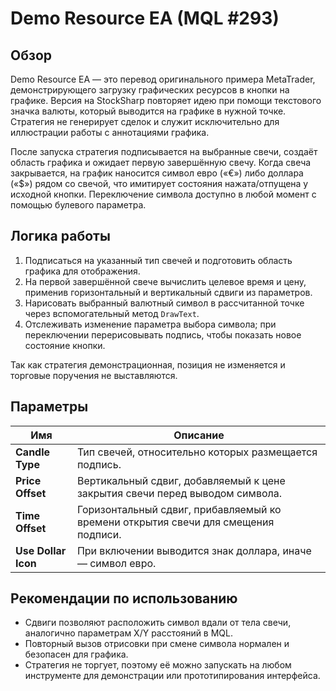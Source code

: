 # Demo Resource EA (MQL #293)

## Обзор

Demo Resource EA — это перевод оригинального примера MetaTrader, демонстрирующего загрузку графических ресурсов в кнопки на графике. Версия на StockSharp повторяет идею при помощи текстового значка валюты, который выводится на графике в нужной точке. Стратегия не генерирует сделок и служит исключительно для иллюстрации работы с аннотациями графика.

После запуска стратегия подписывается на выбранные свечи, создаёт область графика и ожидает первую завершённую свечу. Когда свеча закрывается, на график наносится символ евро («€») либо доллара («$») рядом со свечой, что имитирует состояния нажата/отпущена у исходной кнопки. Переключение символа доступно в любой момент с помощью булевого параметра.

## Логика работы

1. Подписаться на указанный тип свечей и подготовить область графика для отображения.
2. На первой завершённой свече вычислить целевое время и цену, применив горизонтальный и вертикальный сдвиги из параметров.
3. Нарисовать выбранный валютный символ в рассчитанной точке через вспомогательный метод `DrawText`.
4. Отслеживать изменение параметра выбора символа; при переключении перерисовывать подпись, чтобы показать новое состояние кнопки.

Так как стратегия демонстрационная, позиция не изменяется и торговые поручения не выставляются.

## Параметры

| Имя | Описание |
| --- | --- |
| **Candle Type** | Тип свечей, относительно которых размещается подпись. |
| **Price Offset** | Вертикальный сдвиг, добавляемый к цене закрытия свечи перед выводом символа. |
| **Time Offset** | Горизонтальный сдвиг, прибавляемый ко времени открытия свечи для смещения подписи. |
| **Use Dollar Icon** | При включении выводится знак доллара, иначе — символ евро. |

## Рекомендации по использованию

- Сдвиги позволяют расположить символ вдали от тела свечи, аналогично параметрам X/Y расстояний в MQL.
- Повторный вызов отрисовки при смене символа нормален и безопасен для графика.
- Стратегия не торгует, поэтому её можно запускать на любом инструменте для демонстрации или прототипирования интерфейса.
